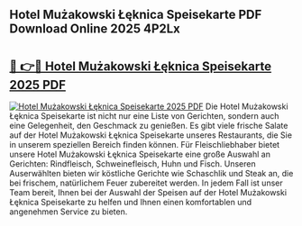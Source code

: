 ## Hotel Mużakowski Łęknica Speisekarte PDF Download Online 2025 4P2Lx

# <h2><a href="http://gc6a34y.nevu.top/?p=Hotel+Mu%c5%bcakowski+%c5%81%c4%99knica+Speisekarte">🔗 👉🔴 Hotel Mużakowski Łęknica Speisekarte 2025 PDF</a></h2>

[![Hotel Mużakowski Łęknica Speisekarte 2025 PDF](https://i.imgur.com/dBaPXMq.png)](http://gc6a34y.nevu.top/?p=Hotel+Mu%c5%bcakowski+%c5%81%c4%99knica+Speisekarte)
Die Hotel Mużakowski Łęknica Speisekarte ist nicht nur eine Liste von Gerichten, sondern auch eine Gelegenheit, den Geschmack zu genießen. Es gibt viele frische Salate auf der Hotel Mużakowski Łęknica Speisekarte unseres Restaurants, die Sie in unserem speziellen Bereich finden können. Für Fleischliebhaber bietet unsere Hotel Mużakowski Łęknica Speisekarte eine große Auswahl an Gerichten: Rindfleisch, Schweinefleisch, Huhn und Fisch. Unseren Auserwählten bieten wir köstliche Gerichte wie Schaschlik und Steak an, die bei frischem, natürlichem Feuer zubereitet werden. In jedem Fall ist unser Team bereit, Ihnen bei der Auswahl der Speisen auf der Hotel Mużakowski Łęknica Speisekarte zu helfen und Ihnen einen komfortablen und angenehmen Service zu bieten.
